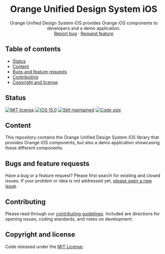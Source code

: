 <h1 align="center">Orange Unified Design System iOS</h1>

<p align="center">
  Orange Unified Design System iOS provides Orange iOS components to developers and a demo application.
  <br>
  <a href="https://github.com/uds-sandbox/uds-ios/issues/new?assignees=pylapp&labels=%F0%9F%90%9E%20bug%2C%F0%9F%94%8D+triage&template=bug_report.yml&title=[Bug]%3A+Bug+Summary">Report bug</a>
  ·
  <a href="https://github.com/uds-sandbox/uds-ios/issues/new?assignees=pylapp&labels=feature%2C%F0%9F%94%8D%20triage&template=feature_request.yml&title=[feature]%3A+">Request feature</a>
</p>

## Table of contents

- [Status](#status)
- [Content](#content)
- [Bugs and feature requests](#bugs-and-feature-requests)
- [Contributing](#contributing)
- [Copyright and license](#copyright-and-license)

## Status

[![MIT license](https://img.shields.io/github/license/uds-sandbox/uds-ios)](https://github.com/uds-sandbox/uds-ios/blob/main/LICENSE)
[![iOS 15.0](https://img.shields.io/badge/iOS-15.0-informational.svg)](https://developer.apple.com/support/app-store "iOS 15 supports")
[![Still maintained](https://img.shields.io/maintenance/yes/2024)](https://github.com/uds-sandbox/uds-ios/issues?q=is%3Aissue+is%3Aclosed)
[![Code size](https://img.shields.io/github/languages/code-size/uds-sandbox/uds-ios)](https://github.com/uds-sandbox/uds-ios)

## Content

This repository contains the Orange Unified Design System iOS library that provides Orange iOS components, but also a demo application showcasing these different components.

## Bugs and feature requests

Have a bug or a feature request? Please first search for existing and closed issues. If your problem or idea is not addressed yet, [please open a new issue](https://github.com/uds-sandbox/uds-ios/issues/new/choose).

## Contributing

Please read through our [contributing guidelines](https://github.com/uds-sandbox/uds-ios/blob/main/.github/CONTRIBUTING.md). Included are directions for opening issues, coding standards, and notes on development.

## Copyright and license

Code released under the [MIT License](https://github.com/uds-sandbox/uds-ios/blob/main/LICENSE).
